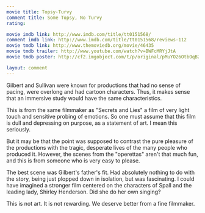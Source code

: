 ```yaml
---
movie title: Topsy-Turvy
comment title: Some Topsy, No Turvy
rating: 

movie imdb link: http://www.imdb.com/title/tt0151568/
comment imdb link: http://www.imdb.com/title/tt0151568/reviews-112
movie tmdb link: http://www.themoviedb.org/movie/46435
movie tmdb trailer: http://www.youtube.com/watch?v=BWFcMRYjJtA
movie tmdb poster: http://cf2.imgobject.com/t/p/original/pMuYO26OtbOqB2FNCMwrrLCbtlh.jpg

layout: comment
---
```


Gilbert and Sullivan were known for productions that had no sense of pacing, were overlong and had cartoon characters. Thus, it makes sense that an immersive study would have the same characteristics.

This is from the same filmmaker as "Secrets and Lies" a film of very light touch and sensitive probing of emotions. So one must assume that this film is dull and depressing on purpose, as a statement of art. I mean this seriously.

But it may be that the point was supposed to contrast the pure pleasure of the productions with the tragic, desperate lives of the many people who produced it. However, the scenes from the "operettas" aren't that much fun, and this is from someone who is very easy to please.

The best scene was Gilbert's father's fit. Had absolutely nothing to do with the story, being just plopped down in isolation, but was fascinating. I could have imagined a stronger film centered on the characters of Spall and the leading lady, Shirley Henderson. Did she do her own singing?

This is not art. It is not rewarding. We deserve better from a fine filmmaker.